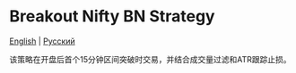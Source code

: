 # Breakout Nifty BN Strategy
[English](README.md) | [Русский](README_ru.md)

该策略在开盘后首个15分钟区间突破时交易，并结合成交量过滤和ATR跟踪止损。
